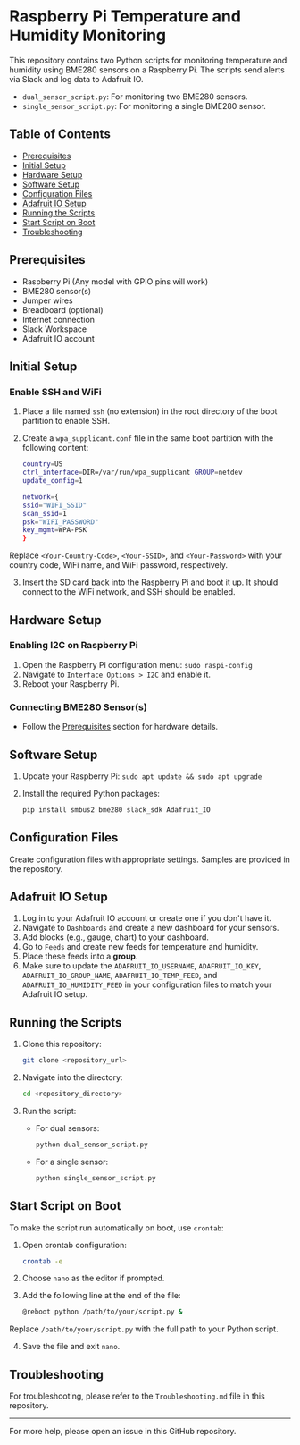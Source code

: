 # Raspberry Pi Temperature and Humidity Monitoring

This repository contains two Python scripts for monitoring temperature and humidity using BME280 sensors on a Raspberry Pi. The scripts send alerts via Slack and log data to Adafruit IO.

- `dual_sensor_script.py`: For monitoring two BME280 sensors.
- `single_sensor_script.py`: For monitoring a single BME280 sensor.

## Table of Contents

- [Prerequisites](#prerequisites)
- [Initial Setup](#initial-setup)
- [Hardware Setup](#hardware-setup)
- [Software Setup](#software-setup)
- [Configuration Files](#configuration-files)
- [Adafruit IO Setup](#adafruit-io-setup)
- [Running the Scripts](#running-the-scripts)
- [Start Script on Boot](#start-script-on-boot)
- [Troubleshooting](#troubleshooting)

## Prerequisites

- Raspberry Pi (Any model with GPIO pins will work)
- BME280 sensor(s)
- Jumper wires
- Breadboard (optional)
- Internet connection
- Slack Workspace
- Adafruit IO account

## Initial Setup

### Enable SSH and WiFi

1. Place a file named `ssh` (no extension) in the root directory of the boot partition to enable SSH.
2. Create a `wpa_supplicant.conf` file in the same boot partition with the following content:

    ```bash
    country=US
    ctrl_interface=DIR=/var/run/wpa_supplicant GROUP=netdev
    update_config=1

    network={
    ssid="WIFI_SSID"
    scan_ssid=1
    psk="WIFI_PASSWORD"
    key_mgmt=WPA-PSK
    }
    ```

Replace `<Your-Country-Code>`, `<Your-SSID>`, and `<Your-Password>` with your country code, WiFi name, and WiFi password, respectively.

3. Insert the SD card back into the Raspberry Pi and boot it up. It should connect to the WiFi network, and SSH should be enabled.

## Hardware Setup

### Enabling I2C on Raspberry Pi

1. Open the Raspberry Pi configuration menu: `sudo raspi-config`
2. Navigate to `Interface Options > I2C` and enable it.
3. Reboot your Raspberry Pi.

### Connecting BME280 Sensor(s)

- Follow the [Prerequisites](#prerequisites) section for hardware details.

## Software Setup

1. Update your Raspberry Pi: `sudo apt update && sudo apt upgrade`
2. Install the required Python packages:

    ```bash
    pip install smbus2 bme280 slack_sdk Adafruit_IO
    ```

## Configuration Files

Create configuration files with appropriate settings. Samples are provided in the repository.

## Adafruit IO Setup

1. Log in to your Adafruit IO account or create one if you don't have it.
2. Navigate to `Dashboards` and create a new dashboard for your sensors.
3. Add blocks (e.g., gauge, chart) to your dashboard.
4. Go to `Feeds` and create new feeds for temperature and humidity.
5. Place these feeds into a **group**.
6. Make sure to update the `ADAFRUIT_IO_USERNAME`, `ADAFRUIT_IO_KEY`, `ADAFRUIT_IO_GROUP_NAME`, `ADAFRUIT_IO_TEMP_FEED`, and `ADAFRUIT_IO_HUMIDITY_FEED` in your configuration files to match your Adafruit IO setup.

## Running the Scripts

1. Clone this repository:

    ```bash
    git clone <repository_url>
    ```

2. Navigate into the directory:

    ```bash
    cd <repository_directory>
    ```

3. Run the script:

    - For dual sensors:
    
        ```bash
        python dual_sensor_script.py
        ```
    
    - For a single sensor:
    
        ```bash
        python single_sensor_script.py
        ```

## Start Script on Boot

To make the script run automatically on boot, use `crontab`:

1. Open crontab configuration:

    ```bash
    crontab -e
    ```

2. Choose `nano` as the editor if prompted.

3. Add the following line at the end of the file:

    ```bash
    @reboot python /path/to/your/script.py &
    ```

Replace `/path/to/your/script.py` with the full path to your Python script.

4. Save the file and exit `nano`.

## Troubleshooting

For troubleshooting, please refer to the `Troubleshooting.md` file in this repository.

---

For more help, please open an issue in this GitHub repository.



